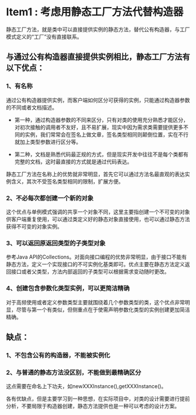 # Item1 : 考虑用静态工厂方法代替构造器

静态工厂方法，就是类中可以直接提供实例的静态方法，替代公有构造器，与工厂模式定义的“工厂”没有直接联系。

## 与通过公有构造器直接提供实例相比，静态工厂方法有以下优点：

### 1、有名称

通过公有构造器提供实例，而客户端如何区分可获得的实例，只能通过构造器参数的不同或者文档描述。
* 第一种，通过构造器参数的不同来区分，只有对类的使用充分熟悉才能区分，对初次接触的调用者不友好，且不易扩展，现实中因为需求类需要提供更多不同的实例，我们常常会在签名上做文章，签名类型相同则颠倒位置，实在不行就加上类型参数进行区分等。

* 第二种，文档是熟悉代码最正规的方式，但是现实开发中往往不是每个类都有完整的文档，这时最直接的方式就是通过代码表达。

静态工厂方法在名称上的优势就非常明显，首先它可以通过方法名最直观的表达实例含义，其次不受签名类型相同的限制，扩展方便。

### 2、不必每次都创建一个新的对象

这个优点与单例模式强调的共享一个对象不同，这里主要指创建一个不可变的对象供客户端重复使用，可以通过类定义好的静态对象直接使用，也可以通过静态方法获得不可变的对象实例。

### 3、可以返回原返回类型的子类型对象
参考Java API的Collections。对面向接口编程的优势非常明显，由于接口不能有静态方法，定义一个实现接口的不可实例化基类即可。优点主要在静态方法定义返回接口或者父类型，方法内部返回的子类型可以根据需求变动随时更改。

### 4、创建包含参数化类型实例，可以更简洁精确
对于高频使用或者定义参数类型主要就围绕着几个参数类型的类，这个优点非常明显，尽管与第一个有类似，但侧重点在于使需声明参数化类型的实例创建更加简洁精确。


## 缺点：

### 1、不包含公有的构造器，不能被实例化

### 2、与普通的静态方法没区别，不能做到最精确区分

这点需要在命名上下功夫，如newXXXInstance(),getXXXInstance()。

各有优缺点，但是主要学习到一种思想，在实际项目中，对类的设计需要进行提前分析，不要局限于构造器创建，静态方法提供也是一种可以考虑的设计方案。